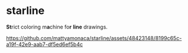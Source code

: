 # starline
**St**rict coloring m**a**chine fo**r** **line** drawings.




https://github.com/mattyamonaca/starline/assets/48423148/8199c65c-a19f-42e9-aab7-df5ed6ef5b4c

